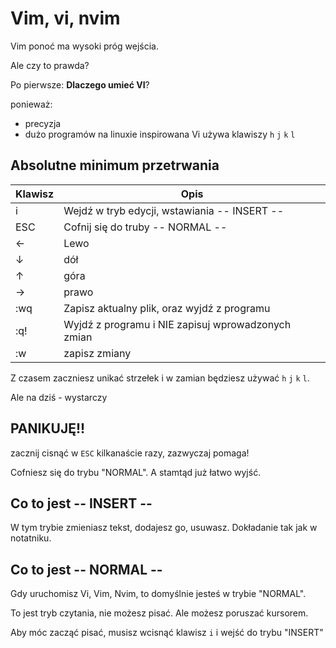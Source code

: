 # Vim, vi, nvim

Vim ponoć ma wysoki próg wejścia.

Ale czy to prawda?

Po pierwsze: **Dlaczego umieć VI**?

ponieważ:
- precyzja
- dużo programów na linuxie inspirowana Vi używa klawiszy `h` `j` `k` `l`


## Absolutne minimum przetrwania

|Klawisz|Opis|
|---|---|
|i|Wejdź w tryb edycji, wstawiania -- INSERT --|
|ESC|Cofnij się do truby -- NORMAL -- | 
|←|Lewo|
|↓|dół|
|↑|góra|
|→|prawo|
|:wq|Zapisz aktualny plik, oraz wyjdź z programu|
|:q!|Wyjdź z programu i NIE zapisuj wprowadzonych zmian|
|:w|zapisz zmiany|

Z czasem zaczniesz unikać strzełek i w zamian będziesz używać `h` `j` `k` `l`.

Ale na dziś - wystarczy

## PANIKUJĘ!!

zacznij cisnąć w `ESC` kilkanaście razy, zazwyczaj pomaga!

Cofniesz się do trybu "NORMAL". A stamtąd już łatwo wyjść.

## Co to jest -- INSERT --

W tym trybie zmieniasz tekst, dodajesz go, usuwasz. Dokładanie tak jak w notatniku.

## Co to jest -- NORMAL --

Gdy uruchomisz Vi, Vim, Nvim, to domyślnie jesteś w trybie "NORMAL".

To jest tryb czytania, nie możesz pisać. Ale możesz poruszać kursorem.

Aby móc zacząć pisać, musisz wcisnąć klawisz `i` i wejść do trybu "INSERT"